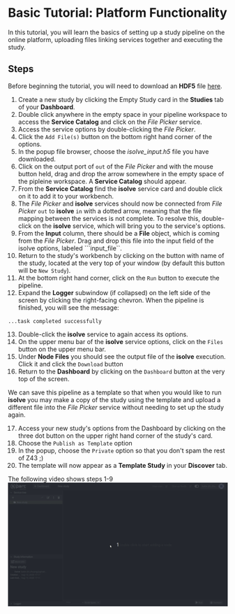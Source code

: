 # Basic Tutorial: Platform Functionality

In this tutorial, you will learn the basics of setting up a study pipeline on the online platform, uploading files linking services together and executing the study.

## Steps
Before beginning the tutorial, you will need to download an **HDF5** file [here](https://git.speag.com/oSparc/z43-manual/-/blob/master/docs/Tutorials/isolve_input.h5 ).
1. Create a new study by clicking the Empty Study card in the **Studies** tab of your **Dashboard**.
2. Double click anywhere in the empty space in your pipeline workspace to access the **Service Catalog** and click on the *File Picker* service.
3. Access the service options by double-clicking the *File Picker*.
4. Click the ```Add File(s)``` button on the bottom right hand corner of the options.
5. In the popup file browser, choose the *isolve_input.h5* file you have downloaded. 
6. Click on the output port of ```out``` of the *File Picker* and with the mouse button held, drag and drop the arrow somewhere in the empty space of the pipleine workspace. A **Service Catalog** should appear.
7. From the **Service Catalog** find the **isolve** service card and double click on it to add it to your workbench.
8. The *File Picker* and **isolve** services should now be connected from *File Picker* ```out``` to **isolve** ```in``` with a dotted arrow, meaning that the file mapping between the services is not complete. To resolve this, double-click on the **isolve** service, which will bring you to the service's options.
9. From the **Input** column, there should be a **File** object, which is coming from the *File Picker*. Drag and drop this file into the input field of the isolve options, labeled ```input_file``. 
10. Return to the study's workbench by clicking on the button with name of the study, located at the very top of your window (by default this button will be ```New Study```). 
11. At the bottom right hand corner, click on the ```Run``` button to execute the pipeline. 
12. Expand the **Logger** subwindow (if collapsed) on the left side of the screen by clicking the right-facing chevron. When the pipeline is finished, you will see the message: 
```
...task completed successfully
``` 
13. Double-click the **isolve** service to again access its options. 
14. On the upper menu bar of the **isolve** service options, click on the ```Files``` button on the upper menu bar. 
15. Under **Node Files** you should see the output file of the **isolve** execution. Click it and click the ```Download``` button
16. Return to the **Dashboard** by clicking on the ```Dashboard``` button at the very top of the screen.

We can save this pipeline as a template so that when you would like to run **isolve** you may make a copy of the study using the template and upload a different file into the *File Picker* service without needing to set up the study again. 

17. Access your new study's options from the Dashboard by clicking on the three dot button on the upper right hand corner of the study's card. 
18. Choose the ```Publish as Template``` option
19. In the popup, choose the ```Private``` option so that you don't spam the rest of Z43 ;) 
20. The template will now appear as a **Template Study** in your **Discover** tab. 


The following video shows steps 1-9
![isolvein](../_media/isolveinput.gif)